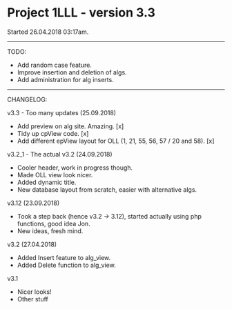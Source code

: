 # Project 1LLL - version 3.3
Started 26.04.2018 03:17am.

---

TODO:

- Add random case feature.
- Improve insertion and deletion of algs.
- Add administration for alg inserts.

---

CHANGELOG:

v3.3 - Too many updates (25.09.2018)

- Add preview on alg site. Amazing. [x]
- Tidy up cpView code. [x]
- Add different epView layout for OLL (1, 21, 55, 56, 57 / 20 and 58). [x]

v3.2_1 - The actual v3.2 (24.09.2018)

- Cooler header, work in progress though.
- Made OLL view look nicer.
- Added dynamic title.
- New database layout from scratch, easier with alternative algs.

v3.12 (23.09.2018)

- Took a step back (hence v3.2 -> 3.12), started actually using php functions, good idea Jon.
- New ideas, fresh mind.

v3.2 (27.04.2018)

- Added Insert feature to alg_view.
- Added Delete function to alg_view.

v3.1

- Nicer looks!
- Other stuff
